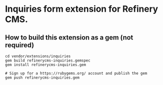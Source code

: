 # Inquiries form extension for Refinery CMS.

## How to build this extension as a gem (not required)

    cd vendor/extensions/inquiries
    gem build refinerycms-inquiries.gemspec
    gem install refinerycms-inquiries.gem

    # Sign up for a https://rubygems.org/ account and publish the gem
    gem push refinerycms-inquiries.gem
